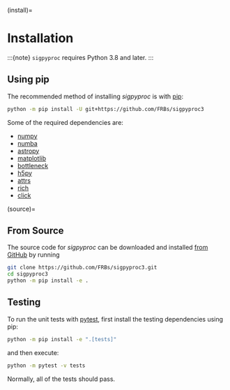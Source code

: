 (install)=

# Installation

:::{note}
`sigpyproc` requires Python 3.8 and later.
:::

## Using pip

The recommended method of installing *sigpyproc* is with [pip](https://pip.pypa.io):

```bash
python -m pip install -U git+https://github.com/FRBs/sigpyproc3
```

Some of the required dependencies are:

- [numpy](https://numpy.org)
- [numba](https://numba.pydata.org)
- [astropy](https://www.astropy.org)
- [matplotlib](https://matplotlib.org)
- [bottleneck](https://bottleneck.readthedocs.io)
- [h5py](https://docs.h5py.org/en/stable/)
- [attrs](https://attrs.org)
- [rich](https://rich.readthedocs.io)
- [click](https://click.palletsprojects.com/en/latest/)

(source)=

## From Source

The source code for *sigpyproc* can be downloaded and installed [from GitHub](https://github.com/FRBs/sigpyproc3) by running

```bash
git clone https://github.com/FRBs/sigpyproc3.git
cd sigpyproc3
python -m pip install -e .
```

## Testing

To run the unit tests with [pytest](https://docs.pytest.org),
first install the testing dependencies using pip:

```bash
python -m pip install -e ".[tests]"
```

and then execute:

```bash
python -m pytest -v tests
```

Normally, all of the tests should pass.
